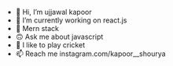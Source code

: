 - 👋 Hi, I’m ujjawal kapoor 
- 🌱 I’m currently working on react.js
- 🎯 Mern stack
- 🙃 Ask me about javascript 
- 💞️ I like to play cricket
- 📫 Reach me instagram.com/kapoor__shourya 

<!---
ujjawal-12/ujjawal-12 is a ✨ special ✨ repository because its `README.md` (this file) appears on your GitHub profile.
You can click the Preview link to take a look at your changes.
--->
